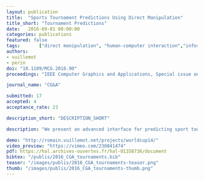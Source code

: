 ```yaml
---
layout: publication
title:  "Sports Tournament Predictions Using Direct Manipulation"
title_short: "Tournament Predictions"
date:   2016-09-01 00:00:00
categories: publications
featured: false
tags: 		["direct manipulation", "human-computer interaction","information visualization","nonlinear predictions","interface design","user-generated predictions", "logs"]
authors: 
- vuillemot
- perin
doi: "10.1109/MCG.2016.90"
proceedings: "IEEE Computer Graphics and Applications, Special issue on Sports Visualization. IEEE"

journal_name: "CG&A"

submitted: 17
accepted: 4
acceptance_rate: 23

description_short: "DESCRIPTION_SHORT"

description: "We present an advanced interface for predicting sport tournaments by direct manipulation. The interface allows users to focus on their prediction tasks, by dragging and dropping teams to their final outcome in the competition, e. g., as winner or semi-finalist. This interface allows predictions to be made non-linearly, such as prediction winner first and filling up the other games. This better matches the way people actually make predictions, while the current interfaces can only be filled linearly, with text fields widgets as input. We released a first version of the interface for the 2014 FIFA soccer World Cup that validated the use of direct manipulation as alternative to widgets. We released an improved version a year later for the 2015/2016 UEFA soccer Champions League, which included a tracking system to understand users interactions. We recorded a total of 504; 307 interaction logs from 3; 029 unique visitors, among them 198 fully completed the prediction from scratch. From our analysis of logs, we provide a list of strategies that people employ to perform predictions, and which will help inform the design of further prediction interfaces that preserve the flow and concentration of users."

demo: "http://romain.vuillemot.net/projects/worldcup14/"
video_preview: "https://vimeo.com/230841474"
pdf: https://hal.archives-ouvertes.fr/hal-01358736/document
bibtex: "/publis/2016_CGA_tournaments.bib"
teaser: "/images/publis/2016_CGA_tournaments-teaser.png"
thumb: "/images/publis/2016_CGA_tournaments-thumb.png"
---
```

